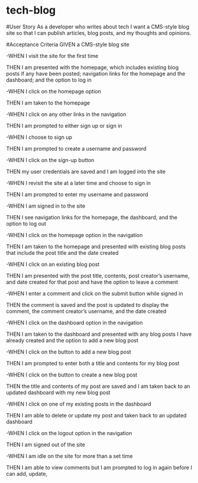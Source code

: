 # tech-blog

#User Story
As a developer who writes about tech I want a CMS-style blog site so that I can publish articles, blog posts, and my thoughts and opinions.

#Acceptance Criteria
GIVEN a CMS-style blog site

-WHEN I visit the site for the first time

THEN I am presented with the homepage, which includes existing blog posts if any have been posted; navigation links for the homepage and the dashboard; and the option to log in

-WHEN I click on the homepage option

THEN I am taken to the homepage

-WHEN I click on any other links in the navigation

THEN I am prompted to either sign up or sign in

-WHEN I choose to sign up

THEN I am prompted to create a username and password

-WHEN I click on the sign-up button

THEN my user credentials are saved and I am logged into the site

-WHEN I revisit the site at a later time and choose to sign in

THEN I am prompted to enter my username and password

-WHEN I am signed in to the site

THEN I see navigation links for the homepage, the dashboard, and the option to log out

-WHEN I click on the homepage option in the navigation

THEN I am taken to the homepage and presented with existing blog posts that include the post title and the date created

-WHEN I click on an existing blog post

THEN I am presented with the post title, contents, post creator’s username, and date created for that post and have the option to leave a comment

-WHEN I enter a comment and click on the submit button while signed in

THEN the comment is saved and the post is updated to display the comment, the comment creator’s username, and the date created

-WHEN I click on the dashboard option in the navigation

THEN I am taken to the dashboard and presented with any blog posts I have already created and the option to add a new blog post

-WHEN I click on the button to add a new blog post

THEN I am prompted to enter both a title and contents for my blog post

-WHEN I click on the button to create a new blog post

THEN the title and contents of my post are saved and I am taken back to an updated dashboard with my new blog post

-WHEN I click on one of my existing posts in the dashboard

THEN I am able to delete or update my post and taken back to an updated dashboard

-WHEN I click on the logout option in the navigation

THEN I am signed out of the site

-WHEN I am idle on the site for more than a set time

THEN I am able to view comments but I am prompted to log in again before I can add, update, 
